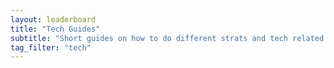 ```yaml
---
layout: leaderboard
title: "Tech Guides"
subtitle: "Short guides on how to do different strats and tech related to speedrunning M7"
tag_filter: "tech"
---
```

